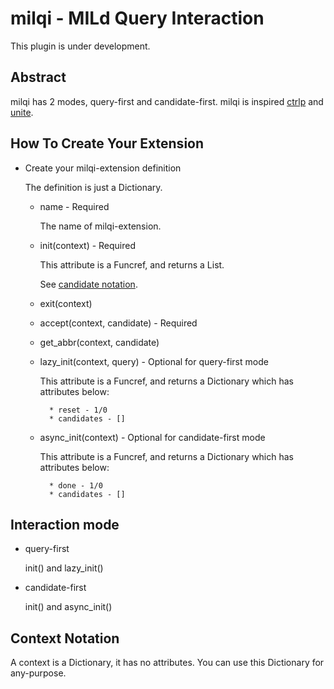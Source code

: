 milqi - MILd Query Interaction
========================================================================================================================
This plugin is under development.


Abstract
------------------------------------------------------------------------------------------------------------------------
milqi has 2 modes, query-first and candidate-first.
milqi is inspired [ctrlp](kien/ctrlp.vim) and [unite](Shougo/unite.vim).

How To Create Your Extension
------------------------------------------------------------------------------------------------------------------------
* Create your milqi-extension definition

    The definition is just a Dictionary.

    * name - Required

        The name of milqi-extension.

    * init(context) - Required

        This attribute is a Funcref, and returns a List.

        See [candidate notation](#candidate-notation).

    * exit(context)

    * accept(context, candidate) - Required

    * get_abbr(context, candidate)

    * lazy_init(context, query) - Optional for query-first mode

        This attribute is a Funcref, and returns a Dictionary which has attributes below:

            * reset - 1/0
            * candidates - []

    * async_init(context) - Optional for candidate-first mode

        This attribute is a Funcref, and returns a Dictionary which has attributes below:

            * done - 1/0
            * candidates - []

Interaction mode
------------------------------------------------------------------------------------------------------------------------
* query-first

    init() and lazy_init()

* candidate-first

    init() and async_init()


<a name="context-notation">Context Notation</a>
------------------------------------------------------------------------------------------------------------------------
A context is a Dictionary, it has no attributes.
You can use this Dictionary for any-purpose.
